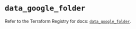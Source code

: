 # `data_google_folder`

Refer to the Terraform Registry for docs: [`data_google_folder`](https://registry.terraform.io/providers/hashicorp/google-beta/6.21.0/docs/data-sources/google_folder).
